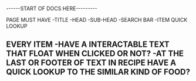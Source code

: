 ------START OF DOCS HERE---------


PAGE MUST HAVE 
-TITLE
-HEAD
-SUB-HEAD
-SEARCH BAR
-ITEM QUICK LOOKUP

EVERY ITEM 
-HAVE A INTERACTABLE TEXT THAT FLOAT WHEN CLICKED OR NOT?
-AT THE LAST OR FOOTER OF TEXT IN RECIPE HAVE A QUICK LOOKUP TO THE SIMILAR KIND OF FOOD?
-
